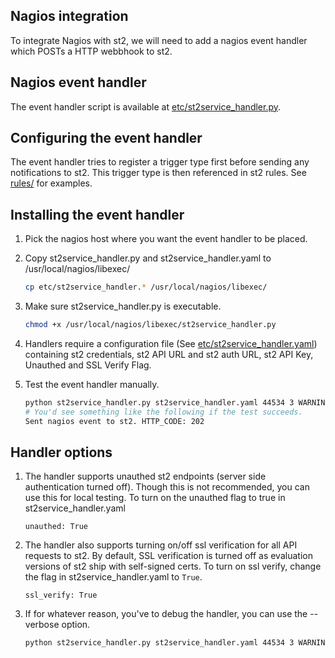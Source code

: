 ## Nagios integration

To integrate Nagios with st2, we will need to add a nagios event handler which POSTs a HTTP webbhook to st2.

## Nagios event handler

The event handler script is available at [etc/st2service_handler.py](etc/st2service_handler.py).

## Configuring the event handler

The event handler tries to register a trigger type first before sending any
notifications to st2. This trigger type is then referenced in st2 rules. See
[rules/](rules/) for examples.

## Installing the event handler

1. Pick the nagios host where you want the event handler to be placed.
2. Copy st2service_handler.py  and st2service_handler.yaml to /usr/local/nagios/libexec/

    ```bash
    cp etc/st2service_handler.* /usr/local/nagios/libexec/
    ```
3. Make sure st2service_handler.py is executable.

    ```bash
    chmod +x /usr/local/nagios/libexec/st2service_handler.py
    ```
4. Handlers require a configuration file (See [etc/st2service_handler.yaml](etc/st2service_handler.yaml)) containing
   st2 credentials, st2 API URL and st2 auth URL, st2 API Key, Unauthed and SSL Verify Flag.

5. Test the event handler manually.

    ```bash
    python st2service_handler.py st2service_handler.yaml 44534 3 WARNING HARD "/var/log" 4 host-name
    # You'd see something like the following if the test succeeds.
    Sent nagios event to st2. HTTP_CODE: 202
    ```

## Handler options

1. The handler supports unauthed st2 endpoints (server side authentication turned off). Though
   this is not recommended, you can use this for local testing. To turn on the unauthed flag to
   true in st2service_handler.yaml

   ```
   unauthed: True
   ```
2. The handler also supports turning on/off ssl verification for all API requests to st2. By
   default, SSL verification is turned off as evaluation versions of st2 ship with self-signed
   certs. To turn on ssl verify, change the flag in st2service_handler.yaml to `True`.

   ```
   ssl_verify: True
   ```
3. If for whatever reason, you've to debug the handler, you can use the --verbose option.

   ```bash
   python st2service_handler.py st2service_handler.yaml 44534 3 WARNING HARD "/var/log" 4 host-name --verbose
   ```
